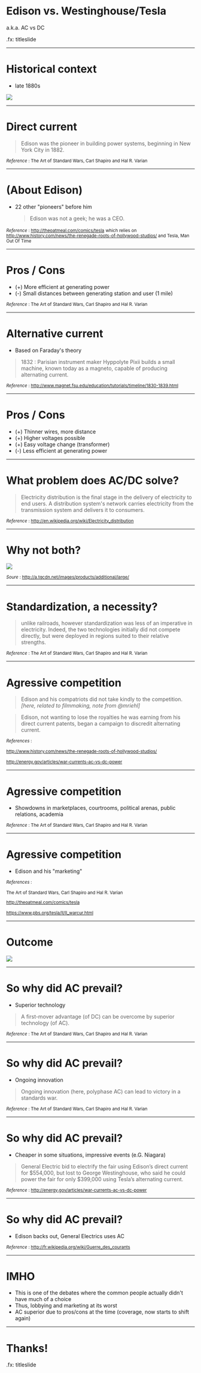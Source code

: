 
#  Edison vs. Westinghouse/Tesla

a.k.a. AC vs DC

.fx: titleslide

---

# Historical context
 * late 1880s

<img src="current_wars.png"/>


---

# Direct current

  > Edison was the pioneer in building power systems, beginning in New York 
  > City in 1882.

<small>*Reference* : The Art of Standard Wars, Carl Shapiro and Hal R. Varian</small>

--- 

# (About Edison)

* 22 other "pioneers" before him

  > Edison was not a geek; he was a CEO.

<small>*Reference* : http://theoatmeal.com/comics/tesla</small>
<small>which relies on http://www.history.com/news/the-renegade-roots-of-hollywood-studios/ and Tesla, Man Out Of Time</small>

---

# Pros / Cons

* (+) More efficient at generating power
* (-) Small distances between generating station and user (1 mile)

<small>*Reference* : The Art of Standard Wars, Carl Shapiro and Hal R. Varian</small>

---

# Alternative current

* Based on Faraday's theory

> 1832 : Parisian instrument maker Hyppolyte Pixii builds a small machine, 
> known today as a magneto, capable of producing alternating current.

<small>*Reference* : http://www.magnet.fsu.edu/education/tutorials/timeline/1830-1839.html</small>

---

# Pros / Cons

* (+) Thinner wires, more distance
* (+) Higher voltages possible
* (+) Easy voltage change (transformer)
* (-) Less efficient at generating power

---

# What problem does AC/DC solve?

> Electricity distribution is the final stage in the delivery of electricity 
> to end users. A distribution system's network carries electricity from the 
> transmission system and delivers it to consumers. 

<small>*Reference* : http://en.wikipedia.org/wiki/Electricity_distribution</small>

---

# Why not both?

<img src="battle.jpg" />

<small>*Soure* : http://a.tgcdn.net/images/products/additional/large/</small>

---

# Standardization, a necessity?

> unlike railroads, however standardization was less of an imperative in
> electricity. Indeed, the two technologies initially did not compete 
> directly, but were deployed in regions suited to their relative strengths.

<small>*Reference* : The Art of Standard Wars, Carl Shapiro and Hal R. Varian</small>

--- 

# Agressive competition

> Edison and his compatriots did not take kindly to the competition.
> _[here, related to filmmaking, note from @mriehl]_

> Edison, not wanting to lose the royalties he was earning from his direct 
> current patents, began a campaign to discredit alternating current.

<small>*References* :

http://www.history.com/news/the-renegade-roots-of-hollywood-studios/ 

http://energy.gov/articles/war-currents-ac-vs-dc-power</small>

---

# Agressive competition

* Showdowns in marketplaces, courtrooms, political arenas, public relations, academia

<small>*Reference* : The Art of Standard Wars, Carl Shapiro and Hal R. Varian</small>

---

# Agressive competition

* Edison and his "marketing"

<small>*References* : 

The Art of Standard Wars, Carl Shapiro and Hal R. Varian

http://theoatmeal.com/comics/tesla

https://www.pbs.org/tesla/ll/ll_warcur.html</small>

---

# Outcome

<img src="win.jpg" />

---

# So why did AC prevail? 

 * Superior technology

> A first-mover advantage (of DC) can be overcome by superior 
> technology (of AC).

<small>*Reference* : The Art of Standard Wars, Carl Shapiro and Hal R. Varian</small>

---

# So why did AC prevail? 

 * Ongoing innovation

> Ongoing innovation (here, polyphase AC) can lead to victory 
> in a standards war.

<small>*Reference* : The Art of Standard Wars, Carl Shapiro and Hal R. Varian</small>

---

# So why did AC prevail?

 * Cheaper in some situations, impressive events (e.G. Niagara)

> General Electric bid to electrify the fair using Edison’s direct current for 
> $554,000, but lost to George Westinghouse, who said he could power the fair 
> for only $399,000 using Tesla’s alternating current.

 <small>*Reference* : http://energy.gov/articles/war-currents-ac-vs-dc-power</small>

---

# So why did AC prevail?

 * Edison backs out, General Electrics uses AC

<small>*Reference* : http://fr.wikipedia.org/wiki/Guerre_des_courants</small>

---

# IMHO

* This is one of the debates where the common people actually didn't have much of a choice
* Thus, lobbying and marketing at its worst
* AC superior due to pros/cons at the time (coverage, now starts to shift again)

---

# Thanks!

.fx: titleslide
